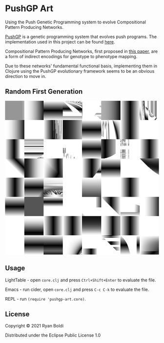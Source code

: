 # PushGP Art

Using the Push Genetic Programming system to evolve Compositional Pattern Producing Networks.

[PushGP](https://faculty.hampshire.edu/lspector/push.html) is a genetic programming system that evolves push programs. The implementation used in this project can be found [here](https://github.com/lspector/propeller).

Compositional Pattern Producing Networks, first proposed in [this paper](http://eplex.cs.ucf.edu/papers/stanley_aaaifs06.pdf), are a form of indirect encodings for genotype to phenotype mapping. 

Due to these networks' fundamental functional basis, implementing them in Clojure using the PushGP evolutionary framework seems to be an obvious direction to move in.

## Random First Generation

![random-64](/assets/64-random.png)

## Usage

LightTable - open `core.clj` and press `Ctrl+Shift+Enter` to evaluate the file.

Emacs - run cider, open `core.clj` and press `C-c C-k` to evaluate the file.

REPL - run `(require 'pushgp-art.core)`.

## License

Copyright © 2021 Ryan Boldi

Distributed under the Eclipse Public License 1.0
